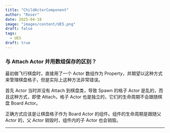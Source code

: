 ```yaml
---
title: "ChildActorComponent"
author: "Roser"
date: 2025-04-18
image: "images/content/UE5.png"
draft: false
tags:
  - UE5
draft: true
---
```

### 与 Attach Actor 并用数组保存的区别？

最初做飞行棋盘时，直接用了一个 Actor 数组作为 Property，并期望以这种方式来管理棋盘格子，但是实际上这种方法非常错误。

首先 Actor 当时并没有 Attach 到棋盘类，导致 Spawn 的格子 Actor 是乱的，而且这种方式，即使 Attach，格子 Actor 也是独立的，它们的生命周期不会跟随棋盘 Board Actor。

正确方式应该是让棋盘格子作为 Board Actor 的组件。组件的生命周期是跟随父 Actor 的，父 Actor 销毁时，组件内的子 Actor 也会销毁。
***
